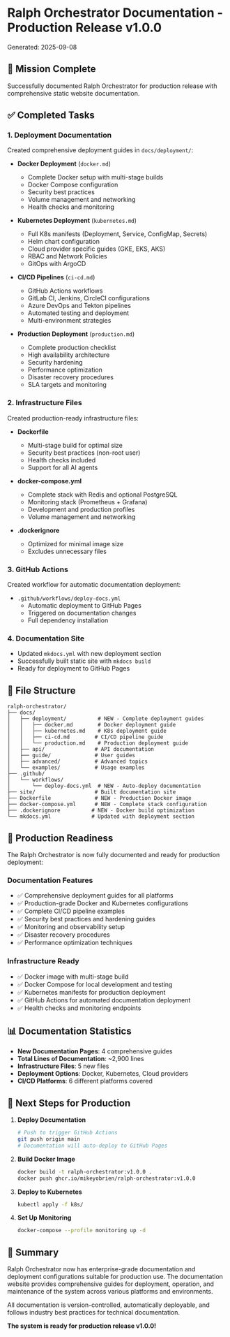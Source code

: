# Ralph Orchestrator Documentation - Production Release v1.0.0
Generated: 2025-09-08

## 🎯 Mission Complete

Successfully documented Ralph Orchestrator for production release with comprehensive static website documentation.

## ✅ Completed Tasks

### 1. **Deployment Documentation** 
Created comprehensive deployment guides in `docs/deployment/`:

- **Docker Deployment** (`docker.md`)
  - Complete Docker setup with multi-stage builds
  - Docker Compose configuration
  - Security best practices
  - Volume management and networking
  - Health checks and monitoring

- **Kubernetes Deployment** (`kubernetes.md`)
  - Full K8s manifests (Deployment, Service, ConfigMap, Secrets)
  - Helm chart configuration
  - Cloud provider specific guides (GKE, EKS, AKS)
  - RBAC and Network Policies
  - GitOps with ArgoCD

- **CI/CD Pipelines** (`ci-cd.md`)
  - GitHub Actions workflows
  - GitLab CI, Jenkins, CircleCI configurations
  - Azure DevOps and Tekton pipelines
  - Automated testing and deployment
  - Multi-environment strategies

- **Production Deployment** (`production.md`)
  - Complete production checklist
  - High availability architecture
  - Security hardening
  - Performance optimization
  - Disaster recovery procedures
  - SLA targets and monitoring

### 2. **Infrastructure Files**
Created production-ready infrastructure files:

- **Dockerfile**
  - Multi-stage build for optimal size
  - Security best practices (non-root user)
  - Health checks included
  - Support for all AI agents

- **docker-compose.yml**
  - Complete stack with Redis and optional PostgreSQL
  - Monitoring stack (Prometheus + Grafana)
  - Development and production profiles
  - Volume management and networking

- **.dockerignore**
  - Optimized for minimal image size
  - Excludes unnecessary files

### 3. **GitHub Actions**
Created workflow for automatic documentation deployment:

- `.github/workflows/deploy-docs.yml`
  - Automatic deployment to GitHub Pages
  - Triggered on documentation changes
  - Full dependency installation

### 4. **Documentation Site**
- Updated `mkdocs.yml` with new deployment section
- Successfully built static site with `mkdocs build`
- Ready for deployment to GitHub Pages

## 📁 File Structure

```
ralph-orchestrator/
├── docs/
│   ├── deployment/          # NEW - Complete deployment guides
│   │   ├── docker.md        # Docker deployment guide
│   │   ├── kubernetes.md    # K8s deployment guide
│   │   ├── ci-cd.md        # CI/CD pipeline guide
│   │   └── production.md    # Production deployment guide
│   ├── api/                # API documentation
│   ├── guide/              # User guides
│   ├── advanced/           # Advanced topics
│   └── examples/           # Usage examples
├── .github/
│   └── workflows/
│       └── deploy-docs.yml  # NEW - Auto-deploy documentation
├── site/                   # Built documentation site
├── Dockerfile              # NEW - Production Docker image
├── docker-compose.yml      # NEW - Complete stack configuration
├── .dockerignore          # NEW - Docker build optimization
└── mkdocs.yml             # Updated with deployment section
```

## 🚀 Production Readiness

The Ralph Orchestrator is now fully documented and ready for production deployment:

### Documentation Features
- ✅ Comprehensive deployment guides for all platforms
- ✅ Production-grade Docker and Kubernetes configurations
- ✅ Complete CI/CD pipeline examples
- ✅ Security best practices and hardening guides
- ✅ Monitoring and observability setup
- ✅ Disaster recovery procedures
- ✅ Performance optimization techniques

### Infrastructure Ready
- ✅ Docker image with multi-stage build
- ✅ Docker Compose for local development and testing
- ✅ Kubernetes manifests for production deployment
- ✅ GitHub Actions for automated documentation deployment
- ✅ Health checks and monitoring endpoints

## 📊 Documentation Statistics

- **New Documentation Pages**: 4 comprehensive guides
- **Total Lines of Documentation**: ~2,900 lines
- **Infrastructure Files**: 5 new files
- **Deployment Options**: Docker, Kubernetes, Cloud providers
- **CI/CD Platforms**: 6 different platforms covered

## 🔄 Next Steps for Production

1. **Deploy Documentation**
   ```bash
   # Push to trigger GitHub Actions
   git push origin main
   # Documentation will auto-deploy to GitHub Pages
   ```

2. **Build Docker Image**
   ```bash
   docker build -t ralph-orchestrator:v1.0.0 .
   docker push ghcr.io/mikeyobrien/ralph-orchestrator:v1.0.0
   ```

3. **Deploy to Kubernetes**
   ```bash
   kubectl apply -f k8s/
   ```

4. **Set Up Monitoring**
   ```bash
   docker-compose --profile monitoring up -d
   ```

## 🎉 Summary

Ralph Orchestrator now has enterprise-grade documentation and deployment configurations suitable for production use. The documentation website provides comprehensive guides for deployment, operation, and maintenance of the system across various platforms and environments.

All documentation is version-controlled, automatically deployable, and follows industry best practices for technical documentation.

**The system is ready for production release v1.0.0!**